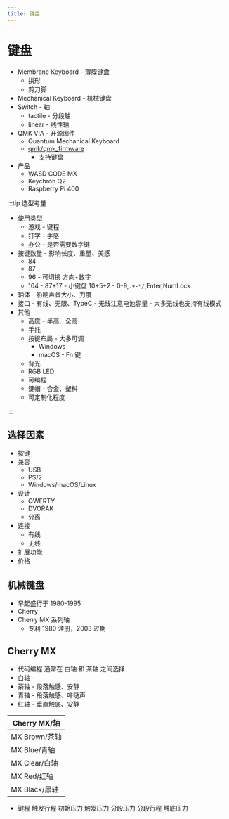 ```yaml
---
title: 键盘
---
```


# 键盘

- Membrane Keyboard - 薄膜键盘
  - 拱形
  - 剪刀脚
- Mechanical Keyboard - 机械键盘
- Switch - 轴
  - tactile - 分段轴
  - linear - 线性轴
- QMK VIA - 开源固件
  - Quantum Mechanical Keyboard
  - [qmk/qmk_firmware](https://github.com/qmk/qmk_firmware)
    - [支持键盘](https://github.com/qmk/qmk_firmware/tree/master/keyboards#readme)
- 产品
  - WASD CODE MX
  - Keychron Q2
  - Raspberry Pi 400

:::tip 选型考量

- 使用类型
  - 游戏 - 键程
  - 打字 - 手感
  - 办公 - 是否需要数字键
- 按键数量 - 影响长度、重量、美感
  - 84
  - 87
  - 96 - 可切换 方向+数字
  - 104 - 87+17 - 小键盘 10+5+2 - 0-9,`.+-*/`,Enter,NumLock
- 轴体 - 影响声音大小、力度
- 接口 - 有线、无限、TypeC - 无线注意电池容量 - 大多无线也支持有线模式
- 其他
  - 高度 - 半高、全高
  - 手托
  - 按键布局 - 大多可调
    - Windows
    - macOS - Fn 键
  - 背光
  - RGB LED
  - 可编程
  - 键帽 - 合金、塑料
  - 可定制化程度

:::

## 选择因素

- 按键
- 兼容
  - USB
  - PS/2
  - Windows/macOS/Linux
- 设计
  - QWERTY
  - DVORAK
  - 分离
- 连接
  - 有线
  - 无线
- 扩展功能
- 价格

## 机械键盘

- 早起盛行于 1980-1995
- Cherry
- Cherry MX 系列轴
  - 专利 1980 注册，2003 过期

## Cherry MX

- 代码编程 通常在 白轴 和 茶轴 之间选择
- 白轴 -
- 茶轴 - 段落触感、安静
- 青轴 - 段落触感、咔哒声
- 红轴 - 垂直触底、安静

| Cherry MX/轴  |
| ------------- |
| MX Brown/茶轴 |
| MX Blue/青轴  |
| MX Clear/白轴 |
| MX Red/红轴   |
| MX Black/黑轴 |

- 键程 触发行程 初始压力 触发压力 分段压力 分段行程 触底压力
